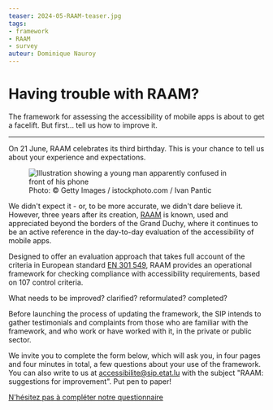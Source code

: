 ```yaml
---
teaser: 2024-05-RAAM-teaser.jpg
tags:
- framework
- RAAM
- survey
auteur: Dominique Nauroy
---
```


<hgroup>
	<h1>Having trouble with RAAM?</h1>
	<p>The framework for assessing the accessibility of mobile apps is about to get a facelift. But first... tell us how to improve it.</p>
</hgroup>
<hr>
<div class="intro">
    <p>On 21 June, RAAM celebrates its third birthday. This is your chance to tell us about your experience and expectations.</p>
</div>
<figure role="group" aria-label="Photo: Getty Images / istockphoto.com / Ivan Pantic" class="pic">
    <img src="../../../../content/fr/news/img/2024-05-RAAM.jpg" alt="Illustration showing a young man apparently confused in front of his phone">
    <figcaption>Photo: © Getty Images / istockphoto.com / Ivan Pantic</figcaption>
</figure>
<p>We didn't expect it - or, to be more accurate, we didn't dare believe it. However, three years after its creation, <a href="../raam1/index.html">RAAM</a> is known, used and appreciated beyond the borders of the Grand Duchy, where it continues to be an active reference in the day-to-day evaluation of the accessibility of mobile apps.</p>

<p>Designed to offer an evaluation approach that takes full account of the criteria in European standard <a href="https://www.etsi.org/deliver/etsi_en/301500_301599/301549/03.02.01_60/en_301549v030201p.pdf">EN 301 549</a>, RAAM provides an operational framework for checking compliance with accessibility requirements, based on 107 control criteria.</p>

<p>What needs to be improved? clarified? reformulated? completed?</p>

<p>Before launching the process of updating the framework, the SIP intends to gather testimonials and complaints from those who are familiar with the framework, and who work or have worked with it, in the private or public sector.</p>

<p>We invite you to complete the form below, which will ask you, in four pages and four minutes in total, a few questions about your use of the framework. You can also write to us at <a href="mailto:accessibilite@sip.etat.lu">accessibilite@sip.etat.lu</a> with the subject "RAAM: suggestions for improvement". Put pen to paper!</p>

<div lang="fr" style="max-width: 650px; margin: auto">
   <script type="module" >document.write('<script src="http' + ( ("https:" == document.location.protocol) ? "s" : "") + '://survey.alchemer.eu/s3/90710274/f03874603b4e?__no_style=true&__output=embedjs&__ref=' + escape(document.location.href) + '" type="module" ></scr' + 'ipt>');</script><noscript><a href=http://survey.alchemer.eu/s3/90710274/f03874603b4e?__no_style=true&?jsfallback=true>N'hésitez pas à compléter notre questionnaire</a></noscript><style>.sg-survey{display:none; }</style>
</div>

<style>
    h1.sg-title {
        font: normal 600 1.5em var(--article_font), sans-serif;
        margin: auto !important;
    }

    h2.sg-page-title {
        font: normal 600 1.2em var(--article_font), sans-serif !important;
    }

    form.sg-survey-form, div.sg-error-message, div.sg-question-set, div.sg-errors, input.sg-button , input.sg-next-button, legend.sg-question-title, legend.sg-question-legend {
        font-family: var(--article_font), sans-serif !important;
    }

    div.sg-progress-bar-inner {
        background-color: #333 !important;
    }

    div.sg-progress-bar-background {
        background-color: #aaa !important;
    }
</style>